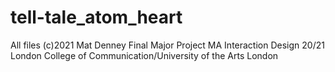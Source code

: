 # tell-tale_atom_heart

All files (c)2021 Mat Denney
Final Major Project
MA Interaction Design 20/21
London College of Communication/University of the Arts London
